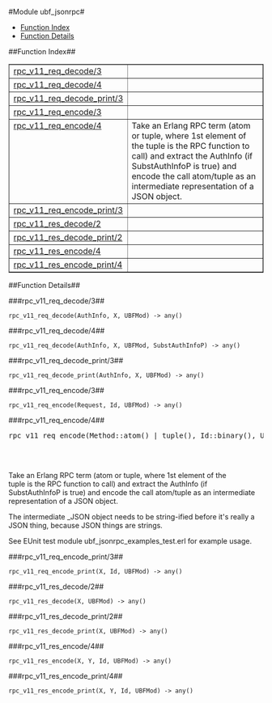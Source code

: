 

#Module ubf_jsonrpc#
* [Function Index](#index)
* [Function Details](#functions)




<a name="index"></a>

##Function Index##


<table width="100%" border="1" cellspacing="0" cellpadding="2" summary="function index"><tr><td valign="top"><a href="#rpc_v11_req_decode-3">rpc_v11_req_decode/3</a></td><td></td></tr><tr><td valign="top"><a href="#rpc_v11_req_decode-4">rpc_v11_req_decode/4</a></td><td></td></tr><tr><td valign="top"><a href="#rpc_v11_req_decode_print-3">rpc_v11_req_decode_print/3</a></td><td></td></tr><tr><td valign="top"><a href="#rpc_v11_req_encode-3">rpc_v11_req_encode/3</a></td><td></td></tr><tr><td valign="top"><a href="#rpc_v11_req_encode-4">rpc_v11_req_encode/4</a></td><td>Take an Erlang RPC term (atom or tuple, where 1st element of the  
tuple is the RPC function to call) and extract the AuthInfo (if  
SubstAuthInfoP is true) and encode the call atom/tuple as an intermediate  
representation of a JSON object.</td></tr><tr><td valign="top"><a href="#rpc_v11_req_encode_print-3">rpc_v11_req_encode_print/3</a></td><td></td></tr><tr><td valign="top"><a href="#rpc_v11_res_decode-2">rpc_v11_res_decode/2</a></td><td></td></tr><tr><td valign="top"><a href="#rpc_v11_res_decode_print-2">rpc_v11_res_decode_print/2</a></td><td></td></tr><tr><td valign="top"><a href="#rpc_v11_res_encode-4">rpc_v11_res_encode/4</a></td><td></td></tr><tr><td valign="top"><a href="#rpc_v11_res_encode_print-4">rpc_v11_res_encode_print/4</a></td><td></td></tr></table>


<a name="functions"></a>

##Function Details##

<a name="rpc_v11_req_decode-3"></a>

###rpc_v11_req_decode/3##




`rpc_v11_req_decode(AuthInfo, X, UBFMod) -> any()`

<a name="rpc_v11_req_decode-4"></a>

###rpc_v11_req_decode/4##




`rpc_v11_req_decode(AuthInfo, X, UBFMod, SubstAuthInfoP) -> any()`

<a name="rpc_v11_req_decode_print-3"></a>

###rpc_v11_req_decode_print/3##




`rpc_v11_req_decode_print(AuthInfo, X, UBFMod) -> any()`

<a name="rpc_v11_req_encode-3"></a>

###rpc_v11_req_encode/3##




`rpc_v11_req_encode(Request, Id, UBFMod) -> any()`

<a name="rpc_v11_req_encode-4"></a>

###rpc_v11_req_encode/4##




<pre>rpc_v11_req_encode(Method::atom() | tuple(), Id::binary(), UBFMod::atom(), SubstAuthInfoP::boolean()) -&gt; {undefined | term(), [encoded_json_term()](#type-encoded_json_term)}</pre>
<br></br>






Take an Erlang RPC term (atom or tuple, where 1st element of the  
tuple is the RPC function to call) and extract the AuthInfo (if  
SubstAuthInfoP is true) and encode the call atom/tuple as an intermediate  
representation of a JSON object.



The intermediate _JSON object needs to be string-ified before it's really a  
JSON thing, because JSON things are strings.

See EUnit test module ubf_jsonrpc_examples_test.erl for example usage.<a name="rpc_v11_req_encode_print-3"></a>

###rpc_v11_req_encode_print/3##




`rpc_v11_req_encode_print(X, Id, UBFMod) -> any()`

<a name="rpc_v11_res_decode-2"></a>

###rpc_v11_res_decode/2##




`rpc_v11_res_decode(X, UBFMod) -> any()`

<a name="rpc_v11_res_decode_print-2"></a>

###rpc_v11_res_decode_print/2##




`rpc_v11_res_decode_print(X, UBFMod) -> any()`

<a name="rpc_v11_res_encode-4"></a>

###rpc_v11_res_encode/4##




`rpc_v11_res_encode(X, Y, Id, UBFMod) -> any()`

<a name="rpc_v11_res_encode_print-4"></a>

###rpc_v11_res_encode_print/4##




`rpc_v11_res_encode_print(X, Y, Id, UBFMod) -> any()`

